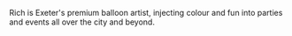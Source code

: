 Rich is Exeter's premium balloon artist, injecting colour and fun into parties and events all over the city and beyond.